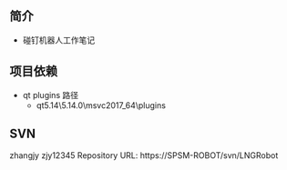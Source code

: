 ## 简介

+ 碰钉机器人工作笔记

## 项目依赖

+ qt plugins 路径
  + qt5.14\5.14.0\msvc2017_64\plugins

## SVN

zhangjy     zjy12345
Repository URL: https://SPSM-ROBOT/svn/LNGRobot 